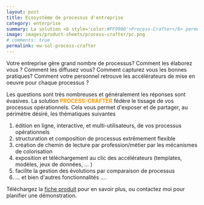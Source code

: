 ```yaml
---
layout: post
title: Ecosystème de processus d'entreprise
category: enterprise
summary: La solution <b style='color:#FF9900'>Process-Crafter</b> permet d'exposer et de partager vos processus et bonnes pratiques associées, au périmètre désiré.
image: images/product-sheets/process-crafter/pc.png
# comments: true
permalink: ew-sol-process-crafter
---
```


Votre entreprise gère grand nombre de processus? Comment les élaborez vous ? Comment les diffusez vous? Comment capturez vous les bonnes pratiques? 
Comment votre personnel retrouve les accélérateurs de mise en oeuvre pour chaque processus ? 

Les questions sont très nombreuses et généralement les réponses sont évasives. La solution <b style='color:#FF9900'>PROCESS-CRAFTER</b> fédère le tissage de vos processus opérationnels. 
Cela vous permet d'exposer et de partager, au périmètre désiré, les thématiques suivantes

1. édition en ligne, interactive, et multi-utilisateurs, de vos processus opérationnels
1. structuration et composition de processus extrêmement flexible
1. création de chemin de lecture par profession/métier par les mécanismes de colorisation
1. exposition et téléchargement au clic des accélérateurs (templates, modèles, jeux de données, ... )
1. facilite la gestion des évolutions par comparaison de processus
1. ... et bien d'autres fonctionnalités ....

Téléchargez la [fiche produit](images/product-sheets/process-crafter/process-crafter-fiche-produit.pdf) pour en savoir plus, ou contactez moi pour planifier une démonstration. 








